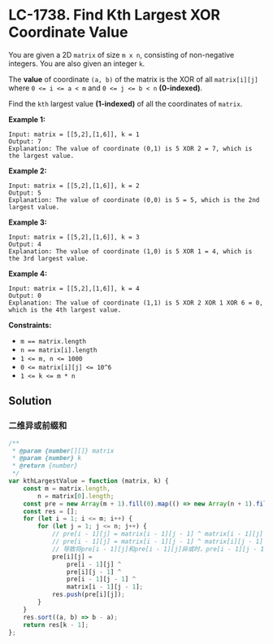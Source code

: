 # LC-1738. Find Kth Largest XOR Coordinate Value

You are given a 2D `matrix` of size `m x n`, consisting of non-negative integers. You are also given an integer `k`.

The **value** of coordinate `(a, b)` of the matrix is the XOR of all `matrix[i][j]` where `0 <= i <= a < m` and `0 <= j <= b < n` **(0-indexed)**.

Find the `kth` largest value **(1-indexed)** of all the coordinates of `matrix`.

**Example 1:**

```
Input: matrix = [[5,2],[1,6]], k = 1
Output: 7
Explanation: The value of coordinate (0,1) is 5 XOR 2 = 7, which is the largest value.
```

**Example 2:**

```
Input: matrix = [[5,2],[1,6]], k = 2
Output: 5
Explanation: The value of coordinate (0,0) is 5 = 5, which is the 2nd largest value.
```

**Example 3:**

```
Input: matrix = [[5,2],[1,6]], k = 3
Output: 4
Explanation: The value of coordinate (1,0) is 5 XOR 1 = 4, which is the 3rd largest value.
```

**Example 4:**

```
Input: matrix = [[5,2],[1,6]], k = 4
Output: 0
Explanation: The value of coordinate (1,1) is 5 XOR 2 XOR 1 XOR 6 = 0, which is the 4th largest value.
```

**Constraints:**

-   `m == matrix.length`
-   `n == matrix[i].length`
-   `1 <= m, n <= 1000`
-   `0 <= matrix[i][j] <= 10^6`
-   `1 <= k <= m * n`

## Solution

### 二维异或前缀和

```javascript
/**
 * @param {number[][]} matrix
 * @param {number} k
 * @return {number}
 */
var kthLargestValue = function (matrix, k) {
    const m = matrix.length,
        n = matrix[0].length;
    const pre = new Array(m + 1).fill(0).map(() => new Array(n + 1).fill(0));
    const res = [];
    for (let i = 1; i <= m; i++) {
        for (let j = 1; j <= n; j++) {
            // pre[i - 1][j] = matrix[i - 1][j - 1] ^ matrix[i - 1][j]
            // pre[i - 1][j] = matrix[i - 1][j - 1] ^ matrix[i][j - 1]
            // 导致将pre[i - 1][j]和pre[i - 1][j]异或时，pre[i - 1][j - 1]被抵消，需要补上
            pre[i][j] =
                pre[i - 1][j] ^
                pre[i][j - 1] ^
                pre[i - 1][j - 1] ^
                matrix[i - 1][j - 1];
            res.push(pre[i][j]);
        }
    }
    res.sort((a, b) => b - a);
    return res[k - 1];
};
```
